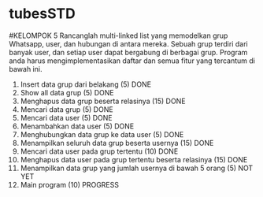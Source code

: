 # tubesSTD
#KELOMPOK 5
Rancanglah multi-linked list yang memodelkan grup Whatsapp, user, dan hubungan di antara mereka. Sebuah grup terdiri dari banyak user, dan setiap user dapat bergabung di berbagai grup. Program anda harus mengimplementasikan daftar dan semua fitur yang tercantum di bawah ini.
1.	Insert data grup dari belakang (5)  DONE
2.	Show all data grup (5)  DONE
3.	Menghapus data grup beserta relasinya (15) DONE
4.	Mencari data grup (5) DONE 
5.	Mencari data user (5) DONE
6.	Menambahkan data user (5) DONE
7.	Menghubungkan data grup ke data user (5) DONE
8.	Menampilkan seluruh data grup beserta usernya (15) DONE
9.	Mencari data user pada grup tertentu (10) DONE
10.	Menghapus data user pada grup tertentu beserta relasinya (15) DONE
11.	Menampilkan data grup yang jumlah usernya di bawah 5 orang (5) NOT YET
12.	Main program (10) PROGRESS

